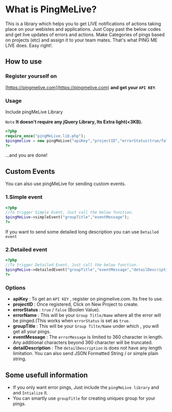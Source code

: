 # What is PingMeLive?

This is a library which helps you to get LIVE notifications of actions taking place on your webistes and applications.
Just Copy past the below codes and get live updates of errors and actions. Make Categories of pings based on projects (etc) and assign it to your team mates.
That's what PING ME LIVE does.
Easy right!.

## How to use

### Register yourself on

[https://pingmelive.com](https://pingmelive.com) **and get your `API KEY`**.


### Usage

Include pingMeLive Library

`Note` **It doesn't require any jQuery Library, Its Extra light(<3KB).**

```php
<?php
require_once("pingMeLive.lib.php");
$pingmelive = new pingMeLive("apiKey","projectID","errorStatus(true/false)","errorName"); 
?>

```
...and you are done!

## Custom Events

You can also use pingMeLive for sending custom events.

### 1.Simple event
```php
<?php 
//To trigger Simple Event, Just call the below function.
$pingMeLive->simpleEvent("groupTitle","eventMessage");
?>
 ```    

If you want to send some detailed long description you can use `Detailed event`
### 2.Detailed event
```php
<?php 
//To trigger Detailed Event, Just call the below function.
$pingMeLive->detailedEvent("groupTitle","eventMessage","detailDescription");
?>
```

### Options
* **apiKey** : To get an `API KEY` , register on pingmelive.com. Its free to use.
* **projectID** : Once registered, Click on New Project to create. 
* **errorStatus** : `true` / `false` (Boolen Value).
* **errorName** : This will be your `Group Title/Name` where all the error will be pinged.(This works when `errorStatus` is set as `true`.
* **groupTitle** : This will be your `Group Tilte/Name` under which , you will get all your pings.
* **eventMessage** : The `errorMessage` is limited to 360 character in length. Any additional characters beyond 360 character will be truncated.
* **detailDescription** : The `detailDescription` is does not have any length limitation. You can also send JSON Formatted String / or simple plain string.

## Some usefull information

* If you only want error pings, Just include the `pingMeLive library` and and `Intialize` it.
* You can smartly use `groupTitle` for creating uniques group for your pings.

